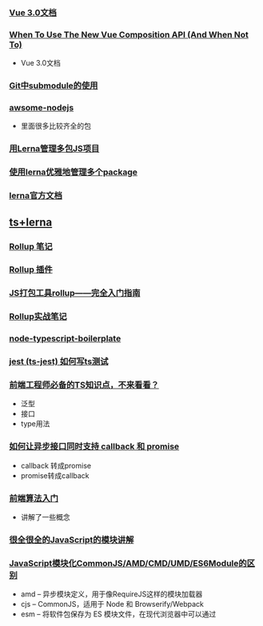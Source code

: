 ### [Vue 3.0文档](https://vue-composition-api-rfc.netlify.app/zh/#%E6%A6%82%E8%BF%B0)
### [When To Use The New Vue Composition API (And When Not To)](https://vuejsdevelopers.com/2020/02/17/vue-composition-api-when-to-use?utm_source=twitter-vjd&utm_medium=post&utm_campaign=m5a)
- Vue 3.0文档


### [Git中submodule的使用](https://zhuanlan.zhihu.com/p/87053283)


### [awsome-nodejs](https://github.com/sindresorhus/awesome-nodejs)
- 里面很多比较齐全的包

### [用Lerna管理多包JS项目](https://zhuanlan.zhihu.com/p/33858131)
### [使用lerna优雅地管理多个package](https://zhuanlan.zhihu.com/p/35237759)
### [lerna官方文档](https://github.com/lerna/lerna)
## [ts+lerna](https://medium.com/@NiGhTTraX/how-to-set-up-a-typescript-monorepo-with-lerna-c6acda7d4559)

### [Rollup 笔记](https://blog.csdn.net/kw023781/article/details/107306699)
### [Rollup 插件](https://blog.csdn.net/mjzhang1993/article/details/78502168)
### [JS打包工具rollup——完全入门指南](https://blog.csdn.net/ztnhnr/article/details/88390807)
### [Rollup实战笔记](https://chenshenhai.github.io/rollupjs-note/note/chapter02/01.html)


### [node-typescript-boilerplate](https://github.com/jsynowiec/node-typescript-boilerplate/blob/master/tsconfig.json)
### [jest (ts-jest) 如何写ts测试](https://riptutorial.com/typescript/example/29207/jest--ts-jest-)

### [前端工程师必备的TS知识点，不来看看？](https://mp.weixin.qq.com/s/Uh9TUkRwnOgk8c1hCirgXA)
- 泛型
- 接口
- type用法

### [如何让异步接口同时支持 callback 和 promise](https://mp.weixin.qq.com/s/A3I_dfiJOW3Eu1F6RdIZLw)
- callback 转成promise
- promise转成callback

### [前端算法入门](https://mp.weixin.qq.com/s/Ng1bqnmlotAz92OJhTbkjA)
- 讲解了一些概念

### [很全很全的JavaScript的模块讲解](https://segmentfault.com/a/1190000012464333?_ea=3022967)
### [JavaScript模块化CommonJS/AMD/CMD/UMD/ES6Module的区别](https://www.cnblogs.com/weiqinl/p/9940549.html#umd--webpack)
- amd – 异步模块定义，用于像RequireJS这样的模块加载器
- cjs – CommonJS，适用于 Node 和 Browserify/Webpack
- esm – 将软件包保存为 ES 模块文件，在现代浏览器中可以通过 <script type=module> 标签引入
- iife – 一个自动执行的功能，适合作为<script>标签。（如果要为应用程序创建一个捆绑包，您可能想要使用它，因为它会使文件大小变小。）
- umd – 通用模块定义，以amd，cjs 和 iife 为一体
- system - SystemJS 加载器格式
```javascript
// 使用Node, AMD 或 browser globals 模式创建模块
(function (root, factory) {
if (typeof define === 'function' && define.amd) {
// AMD模式. 注册为一个匿名函数
define(['b'], factory);
} else if (typeof module === 'object' && module.exports) {
// Node等类CommonJS的环境
module.exports = factory(require('b'));
} else {
// 浏览器全局变量 (root is window)
root.returnExports = factory(root.b);
}
}(typeof self !== 'undefined' ? self : this, function (b) {
// 以某种方式使用 b

//返回一个值来定义模块导出。(即可以返回对象，也可以返回函数)
return {};
}));
```

### [自定义Eslint规则](https://mp.weixin.qq.com/s/8QXQtF_aUV30OfRs0pKGBg)
- espree 生成抽象语法树
- astexplorer


### [Vue Diff算法](https://www.cnblogs.com/wind-lanyan/p/9061684.html)
- vnode表示方法
- diff的流程图
- patch(oldNode,node)
- updateChild()

### [防抖和节流](https://mp.weixin.qq.com/s/IvWGkm5pn3vjbLUB-SvXkQ)
- 防抖 在setTimeout外面删除
- 节流 在setTimeout 里面删除

### [Docker不香吗，为啥还要K8s？](https://mp.weixin.qq.com/s/i_s-gUF53MGIEaLx_EWY3A)
- 科普读物，讲解了常用术语


### [如何修改 node_modules 里的文件](https://mp.weixin.qq.com/s/tjbgWCsRLXfoIQ7gPpTaEQ)
- 利用webpack的alias 拦截个别文件路径

### [babel原理](https://mp.weixin.qq.com/s/AFnAgHu5czxngeHypFLNAw)
- loader本质
- 解析(@babel/parser) 转换(@babel/travel) 生成(@babel/generate)

### [腾讯十大开源项目出炉！](https://mp.weixin.qq.com/s/p971kAZMwmP2r66EwMi_qA)
- 小程序组件化开发框架 wepy
- 轻量级高性能的 Hybrid 框架 VasSonic